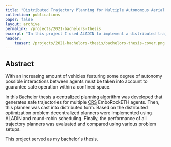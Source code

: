 ```yaml
---
title: "Distributed Trajectory Planning for Multiple Autonomous Aerial Vehicles"
collection: publications
paper: false
layout: archive
permalink: /projects/2021-bachelors-thesis
excerpt: "In this project I used ALADIN to implement a distributed trajectory planner for multiple aerial vehicles (such as quadcopters) and compared it to more naïve approaches as well as the coresponding centralized planner."
header:
    teaser: /projects/2021-bachelors-thesis/bachelors-thesis-cover.png
---
```


Abstract
--------

With an increasing amount of vehicles featuring some degree of autonomy possible interactions between agents must be taken into account to guarantee safe operation within a confined space.

In this Bachelor thesis a centralized planning algorithm was developed that generates safe trajectories for multiple <a href="https://arxiv.org/abs/2209.12048" target="_blank" rel="noopener noreferrer">CRS</a> EmboRockETH agents. Then, this planner was cast into distributed form. Based on the distributed optimization problem decentralized planners were implemented using ALADIN and round-robin scheduling. Finally, the performance of all trajectory planners was evaluated and compared using various problem setups.

This project served as my bachelor's thesis.